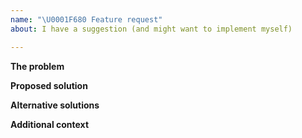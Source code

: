 ```yaml
---
name: "\U0001F680 Feature request"
about: I have a suggestion (and might want to implement myself)

---
```


<!-- Consider opening a pull request instead: it’s a more productive way to discuss new features -->

**The problem**
<!-- A clear and concise description of what the problem is. Ex. I'm always frustrated when [...] -->

**Proposed solution**
<!-- A clear and concise description of what you want to happen. Add any considered drawbacks. -->

**Alternative solutions**
<!-- A clear and concise description of any alternative solutions or features you’ve considered. -->

**Additional context**
<!-- Add any other context or screenshots about the feature request here. -->
